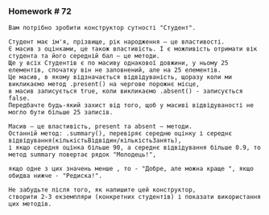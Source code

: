 ### Homework # 72
    Вам потрібно зробити конструктор сутності "Студент".

    Студент має ім'я, прізвище, рік народження — це властивості. 
    Є масив з оцінками, це також властивість. І є можливість отримати вік студента та його середній бал – це методи.
    Ще у всіх Студентів є по масиву однакової довжини, у ньому 25 елементів, спочатку він не заповнений, але на 25 елементів. 
    Це масив, в якому відзначається відвідуваність, щоразу коли ми викликаємо метод .present() на чергове порожнє місце, 
    в масив записується true, коли викликаємо .absent() - записується false. 
    Передбачте будь-який захист від того, щоб у масиві відвідуваності не могло бути більше 25 записів. 
    
    Масив – це властивість, present та absent – методи.
    Останній метод: .summary(), перевіряє середню оцінку і середнє відвідування(кількістьВідвідин/кількістьЗанять), 
    і якщо середня оцінка більше 90, а середнє відвідування більше 0.9, то метод summary повертає рядок "Молодець!", 
    
    якщо одне з цих значень менше , то - "Добре, але можна краще ", якщо обидва нижче - "Редиска!".

    Не забудьте після того, як напишите цей конструктор, 
    створити 2-3 екземпляри (конкретних студентів) і показати використання цих методів.